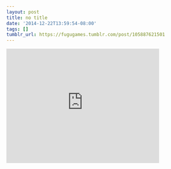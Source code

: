 ```yaml
---
layout: post
title: no title
date: '2014-12-22T13:59:54-08:00'
tags: []
tumblr_url: https://fugugames.tumblr.com/post/105887621501
---
```

<iframe width="400" height="300" id="youtube_iframe" src="https://www.youtube.com/embed/Lpb-GxxulJY?feature=oembed&amp;enablejsapi=1&amp;origin=https://safe.txmblr.com&amp;wmode=opaque" frameborder="0" allow="accelerometer; autoplay; encrypted-media; gyroscope; picture-in-picture" allowfullscreen></iframe>  
